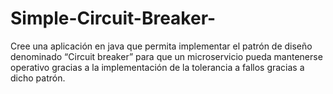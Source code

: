# Simple-Circuit-Breaker-

Cree una aplicación en java que permita implementar el patrón de diseño denominado “Circuit breaker” para que un microservicio pueda mantenerse operativo gracias a la implementación de la tolerancia a fallos gracias a dicho patrón.
